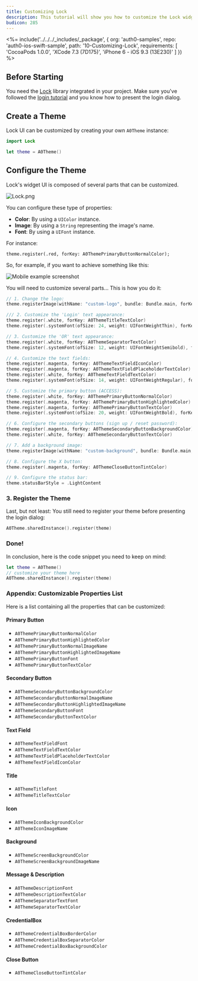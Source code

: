 ```yaml
---
title: Customizing Lock
description: This tutorial will show you how to customize the Lock widget UI.
budicon: 285
---
```


<%= include('../../../_includes/_package', {
  org: 'auth0-samples',
  repo: 'auth0-ios-swift-sample',
  path: '10-Customizing-Lock',
  requirements: [
    'CocoaPods 1.0.0',
    'XCode 7.3 (7D175)',
    'iPhone 6 - iOS 9.3 (13E230)'
  ]
}) %>

## Before Starting

You need the [Lock](https://github.com/auth0/Lock.iOS-OSX) library integrated in your project. Make sure you've followed the [login tutorial](/quickstart/native/ios-swift/01-login) and you know how to present the login dialog.

## Create a Theme

Lock UI can be customized by creating your own `A0Theme` instance:

```swift
import Lock
```

```swift
let theme = A0Theme()
```

## Configure the Theme

Lock's widget UI is composed of several parts that can be customized.

![Lock.png](/media/articles/libraries/lock-ios/customization/Lock-UI-Parts.png)

You can configure these type of properties:

- **Color**: By using a `UIColor` instance.
- **Image**: By using a `String` representing the image's name.
- **Font**: By using a `UIFont` instance.

For instance:

```
theme.register(.red, forKey: A0ThemePrimaryButtonNormalColor);
```

So, for example, if you want to achieve something like this:

<div class="phone-mockup"><img src="/media/articles/native-platforms/ios-swift/Custom-Lock-Widget-Screenshot.png" alt="Mobile example screenshot"/></div>

You will need to customize several parts... This is how you do it:

```swift
// 1. Change the logo:
theme.registerImage(withName: "custom-logo", bundle: Bundle.main, forKey: A0ThemeIconImageName)
```

```swift
/// 2. Customize the 'Login' text appearance:
theme.register(.white, forKey: A0ThemeTitleTextColor)
theme.register(.systemFont(ofSize: 24, weight: UIFontWeightThin), forKey: A0ThemeTitleFont)
```

```swift
// 3. Customize the 'OR' text appearance:
theme.register(.white, forKey: A0ThemeSeparatorTextColor)
theme.register(.systemFont(ofSize: 12, weight: UIFontWeightSemibold), forKey: A0ThemeSeparatorTextFont)
```

```swift
// 4. Customize the text fields:
theme.register(.magenta, forKey: A0ThemeTextFieldIconColor)
theme.register(.magenta, forKey: A0ThemeTextFieldPlaceholderTextColor)
theme.register(.white, forKey: A0ThemeTextFieldTextColor)
theme.register(.systemFont(ofSize: 14, weight: UIFontWeightRegular), forKey: A0ThemeTextFieldFont)
```

```swift
// 5. Customize the primary button (ACCESS):
theme.register(.white, forKey: A0ThemePrimaryButtonNormalColor)
theme.register(.magenta, forKey: A0ThemePrimaryButtonHighlightedColor)
theme.register(.magenta, forKey: A0ThemePrimaryButtonTextColor)
theme.register(.systemFont(ofSize: 20, weight: UIFontWeightBold), forKey: A0ThemePrimaryButtonFont)
```

```swift
// 6. Configure the secondary buttons (sign up / reset password):
theme.register(.magenta, forKey: A0ThemeSecondaryButtonBackgroundColor)
theme.register(.white, forKey: A0ThemeSecondaryButtonTextColor)
```

```swift
// 7. Add a background image:
theme.registerImage(withName: "custom-background", bundle: Bundle.main, forKey: A0ThemeScreenBackgroundImageName)
```

```swift
// 8. Configure the X button:
theme.register(.magenta, forKey: A0ThemeCloseButtonTintColor)
```

```swift
// 9. Configure the status bar:
theme.statusBarStyle = .LightContent
```

### 3. Register the Theme

Last, but not least: You still need to register your theme before presenting the login dialog:

```swift
A0Theme.sharedInstance().register(theme)
```

### Done!

In conclusion, here is the code snippet you need to keep on mind:

```swift
let theme = A0Theme()
// customize your theme here
A0Theme.sharedInstance().register(theme)
```

### Appendix: Customizable Properties List

Here is a list containing all the properties that can be customized:

#### Primary Button

- `A0ThemePrimaryButtonNormalColor`
- `A0ThemePrimaryButtonHighlightedColor`
- `A0ThemePrimaryButtonNormalImageName`
- `A0ThemePrimaryButtonHighlightedImageName`
- `A0ThemePrimaryButtonFont`
- `A0ThemePrimaryButtonTextColor`

#### Secondary Button

- `A0ThemeSecondaryButtonBackgroundColor`
- `A0ThemeSecondaryButtonNormalImageName`
- `A0ThemeSecondaryButtonHighlightedImageName`
- `A0ThemeSecondaryButtonFont`
- `A0ThemeSecondaryButtonTextColor`

#### Text Field

- `A0ThemeTextFieldFont`
- `A0ThemeTextFieldTextColor`
- `A0ThemeTextFieldPlaceholderTextColor`
- `A0ThemeTextFieldIconColor`

#### Title

- `A0ThemeTitleFont`
- `A0ThemeTitleTextColor`

#### Icon

- `A0ThemeIconBackgroundColor`
- `A0ThemeIconImageName`

#### Background

- `A0ThemeScreenBackgroundColor`
- `A0ThemeScreenBackgroundImageName`

#### Message & Description

- `A0ThemeDescriptionFont`
- `A0ThemeDescriptionTextColor`
- `A0ThemeSeparatorTextFont`
- `A0ThemeSeparatorTextColor`

#### CredentialBox

- `A0ThemeCredentialBoxBorderColor`
- `A0ThemeCredentialBoxSeparatorColor`
- `A0ThemeCredentialBoxBackgroundColor`

#### Close Button

- `A0ThemeCloseButtonTintColor`